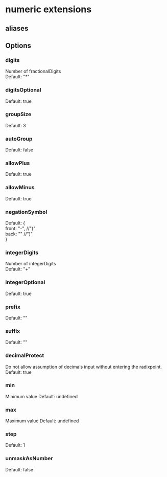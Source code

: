 # numeric extensions
## aliases

## Options
### digits
Number of fractionalDigits  
Default: "*"

### digitsOptional
Default: true

### groupSize
Default: 3

### autoGroup
Default: false

### allowPlus
Default: true

### allowMinus
Default: true

### negationSymbol
Default: {  
  front: "-", //"("  
  back: "" //")"  
}

### integerDigits
Number of integerDigits  
Default: "+"

### integerOptional
Default: true

### prefix
Default: ""

### suffix
Default: ""

### decimalProtect
Do not allow assumption of decimals input without entering the radixpoint.  
Default: true

### min
Minimum value
Default: undefined

### max
Maximum value
Default: undefined

### step
Default: 1

### unmaskAsNumber
Default: false
